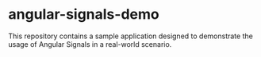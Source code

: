 # angular-signals-demo
This repository contains a sample application designed to demonstrate the usage of Angular Signals in a real-world scenario.
